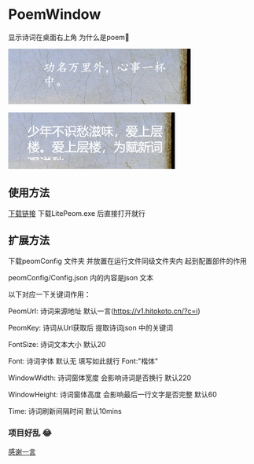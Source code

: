 # PoemWindow
 显示诗词在桌面右上角 
 为什么是poem🤣
 
 ![示例](https://github.com/TSIOJeft/PeomWindow/blob/main/screen_shot.png)
 
 ![示例1](https://github.com/TSIOJeft/PeomWindow/blob/main/screen_shot1.png)
 
 ## 使用方法
 [下载链接](https://github.com/TSIOJeft/PeomWindow/releases)
 下载LitePeom.exe 后直接打开就行
 ## 扩展方法
 
下载peomConfig 文件夹 并放置在运行文件同级文件夹内 起到配置部件的作用

peomConfig/Config.json 内的内容是json 文本

以下对应一下关键词作用：

PeomUrl: 诗词来源地址 默认一言(https://v1.hitokoto.cn/?c=i)

PeomKey: 诗词从Url获取后 提取诗词json 中的关键词

FontSize: 诗词文本大小 默认20

Font: 诗词字体 默认无 填写如此就行 Font:"楷体"

WindowWidth: 诗词窗体宽度 会影响诗词是否换行 默认220

WindowHeight: 诗词窗体高度 会影响最后一行文字是否完整 默认60

Time: 诗词刷新间隔时间 默认10mins
### 项目好乱 😂
[感谢一言](https://hitokoto.cn/)
